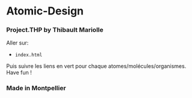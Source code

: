 # Atomic-Design
### Project.THP by Thibault Mariolle

Aller sur: 
- `index.html` <br>

Puis suivre les liens en vert pour chaque atomes/molécules/organismes. <br>
Have fun !

### Made in Montpellier

